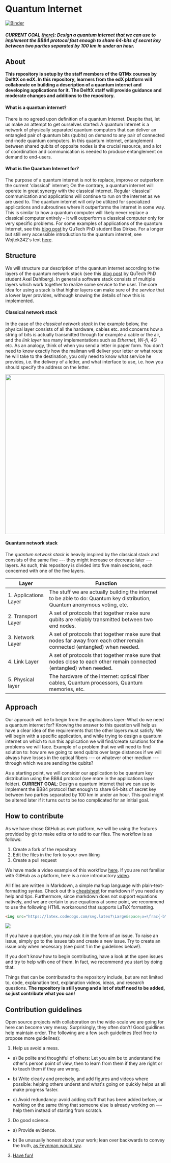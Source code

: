 # Quantum Internet

[![Binder](https://mybinder.org/badge_logo.svg)](https://mybinder.org/v2/gh/BassemSafieldeen/Quantum-Internet/master)


##### CURRENT GOAL ([here](https://github.com/QTM3x/Quantum-Internet/blob/master/1.%20The%20Applications%20Layer/BB84.md)): Design a quantum internet that we can use to implement the BB84 protocol fast enough to share 64-bits of secret key between two parties separated by 100 km in under an hour.

## About

**This repository is setup by the staff members of the QTMx courses by DelftX on edX. In this repository, learners from the edX platform will collaborate on building a description of a quantum internet and developing applications for it. The DelftX staff will provide guidance and moderate changes and additions to the repository.**

#### What is a quantum internet?

There is no agreed upon definition of a quantum Internet. Despite that, let us make an attempt to get ourselves started: A quantum Internet is a network of physically separated quantum computers that can deliver an entangled pair of quantum bits (qubits) on demand to any pair of connected end-node quantum computers. In this quantum internet, entanglement between shared qubits of opposite nodes is the crucial resource, and a lot of coordination and communication is needed to produce entanglement on demand to end-users.

#### What is the Quantum Internet for?

The purpose of a quantum internet is not to replace, improve or outperform the current 'classical' internet; On the contrary, a quantum internet will operate in great synergy with the classical internet.  Regular ‘classical’ communication and applications will continue to run on the internet as we are used to. The quantum internet will only be utilized for specialized applications and subroutines where it outperforms the internet in some way. This is similar to how a quantum computer will likely never replace a classical computer entirely – it will outperform a classical computer only for very specific problems. For some examples of applications of the quantum Internet, see this [blog post](https://blog.qutech.nl/index.php/2019/10/22/Quantum-internet-at-the-verge-of-an-emerging-technology/) by QuTech PhD student Bas Dirkse. For a longer but still very accessible introduction to the quantum internet, see Wojtek242's text [here](https://github.com/Wojtek242/draft-irtf-qirg-principles/blob/c41da3a1603671cd2a1552d550a588c64618f943/draft-irtf-qirg-principles-03.txt).

## Structure

We will structure our description of the quantum internet according to the layers of the quantum network stack (see this [blog post](https://blog.qutech.nl/index.php/2019/05/22/a-Quantum-network-stack/) by QuTech PhD student Axel Dahlberg). In general a software stack consists of multiple layers which work together to realize some service to the user. The core idea for using a stack is that higher layers can make sure of the *service* that a lower layer provides, withough knowing the details of how this is implemented.

#### Classical network stack
In the case of the *classical network stack* in the example below, the physical layer consists of all the hardware, cables etc. and concerns how a string of bits is actually transmitted through for example a cable or the air, and the *link layer* has many implementations such as *Ethernet*, *Wi-fi*, *4G* etc. As an analogy, think of when you send a letter in paper form. You don’t need to know exactly how the mailman will deliver your letter or what route he will take to the destination, you only need to know what service he provides, i.e. the delivery of a letter, and what interface to use, i.e. how you should specify the address on the letter.

<img src="https://blog.qutech.nl/wp-content/uploads/2019/05/classical_stack-768x631.png" width="500">

#### Quantum network stack

The *quantum network stack* is heavily inspired by the classical stack and consists of the same five --- they might increase or decrease later --- layers. As such, this repository is divided into five main sections, each concerned with one of the five layers.

| Layer             | Function |
| -----------------|-------------|
| 1. Applications Layer | The stuff we are actually building the internet to be able to do: Quantum key distribution, Quantum anonymous voting, etc.|
| 2. Transport Layer | A set of protocols that together make sure qubits are reliably transmitted between two end nodes. |
| 3. Network Layer | A set of protocols that together make sure that nodes far away from each other remain connected (entangled) when needed. |
| 4. Link Layer | A set of protocols that together make sure that nodes close to each other remain connected (entangled) when needed. |
| 5. Physical layer | The hardware of the internet: optical fiber cables, Quantum processors, Quantum memories, etc. |


## Approach

Our approach will be to begin from the applications layer: What do we need a quantum internet for? Knowing the answer to this question will help us have a clear idea of the requirements that the other layers must satisfy. We will begin with a specific application, and while trying to design a quantum internet on which to run this application we will find/create solutions for the problems we will face. Example of a problem that we will need to find solution to: how are we going to send qubits over large distances if we will always have losses in the optical fibers --- or whatever other medium --- through which we are sending the qubits?

As a starting point, we will consider our application to be quantum key distribution using the BB84 protocol (see more in the applications layer folder). **CURRENT GOAL**: Design a quantum internet that we can use to implement the BB84 protocol fast enough to share 64-bits of secret key between two parties separated by 100 km in under an hour. This goal might be altered later if it turns out to be too complicated for an initial goal.




## How to contribute

As we have chose GitHub as own platform, we will be using the features provided by git to make edits or to add to our files. The workflow is as follows:

1. Create a fork of the repository
2. Edit the files in the fork to your own liking
3. Create a pull request

We have made a video example of this workflow [here](https://youtu.be/ZvfYAfjzc1M). If you are not familiar with GitHub as a platform, here is a nice introductory [video](https://youtu.be/w3jLJU7DT5E).

All files are written in Markdown, a simple markup language with plain-text-formatting syntax. Check out this [cheatsheet](https://github.com/adam-p/markdown-here/wiki/Markdown-Cheatsheet) for markdown if you need any help and tips. Furthermore, since markdown does not support equations natively, and we are certain to use equations at some point, we recommend to use the following HTML workaround that supports LaTeX formatting.
```markdown
<img src="https://latex.codecogs.com/svg.latex?\Large&space;x=\frac{-b\pm\sqrt{b^2-4ac}}{2a}"/>
```
<img src="https://latex.codecogs.com/svg.latex?\Large&space;x=\frac{-b\pm\sqrt{b^2-4ac}}{2a}"/>




If you have a question, you may ask it in the form of an issue. To raise an issue, simply go to the issues tab and create a new issue. Try to create an issue only when necessary (see point 1 in the guidelines below!).

If you don't know how to begin contributing, have a look at the open issues and try to help with one of them. In fact, we recommend you start by doing that.




Things that can be contributed to the repository include, but are not limited to, code, explanation text, explanation videos, ideas, and research questions. **The repository is still young and a lot of stuff need to be added, so just contribute what you can!**

## Contribution guidelines

Open source projects with collaboration on the wide-scale we are going for here can become very messy. Surprisingly, they often don't! Good guidlines help maintain order. The following are a few such guidelines (feel free to propose more guidelines):


1.  Help us avoid a mess.

  * a) Be polite and thoughtful of others: Let you aim be to understand the other's person point of view, then to learn from them if they are right or to teach them if they are wrong.

  * b) Write clearly and precisely, and add figures and videos where possible: helping others underst and what's going on quickly helps us all make progress faster.

  * c) Avoid redundancy: avoid adding stuff that has been added before, or working on the same thing that someone else is already working on --- help them instead of starting from scratch.


2.  Do good science.

  * a) Provide evidence.

  * b) Be unusually honest about your work; lean over backwards to convey the truth, [as Feynman would say](https://en.wikipedia.org/wiki/Cargo_cult_science).


3. [Have fun!](https://www.youtube.com/watch?v=uxKmDWDUZ5A)
